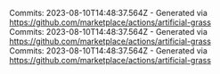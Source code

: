Commits: 2023-08-10T14:48:37.564Z - Generated via https://github.com/marketplace/actions/artificial-grass
<br>
Commits: 2023-08-10T14:48:37.564Z - Generated via https://github.com/marketplace/actions/artificial-grass
<br>
Commits: 2023-08-10T14:48:37.564Z - Generated via https://github.com/marketplace/actions/artificial-grass
<br>
